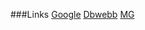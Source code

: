 ###Links
[Google](https://www.google.com)
[Dbwebb](https://dbwebb.se)
[MG](http://www.magnusgreiff.se)